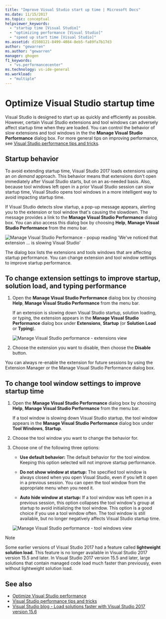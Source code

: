 ```yaml
---
title: "Improve Visual Studio start up time | Microsoft Docs"
ms.date: 11/15/2017
ms.topic: conceptual
helpviewer_keywords:
  - "startup time [Visual Studio]"
  - "optimizing performance [Visual Studio]"
  - "speed up start time [Visual Studio]"
ms.assetid: d1508121-8499-4084-8eb5-fa89fa7b17d3
author: "gewarren"
ms.author: "gewarren"
manager: ghogen
f1_keywords:
  - "vs.performancecenter"
ms.technology: vs-ide-general
ms.workload:
  - "multiple"
---
```

# Optimize Visual Studio startup time

Visual Studio is designed to start up as quickly and efficiently as possible. However, certain Visual Studio extensions and tool windows can adversely affect startup time when they are loaded. You can control the behavior of slow extensions and tool windows in the the  **Manage Visual Studio Performance** dialog box. For more general tips on improving performance, see [Visual Studio performance tips and tricks](../ide/visual-studio-performance-tips-and-tricks.md).

## Startup behavior

To avoid extending startup time, Visual Studio 2017 loads extensions using an _on demand_ approach. This behavior means that extensions don't open immediately after Visual Studio starts, but on an as-needed basis. Also, because tool windows left open in a prior Visual Studio session can slow startup time, Visual Studio opens tool windows in a more intelligent way to avoid impacting startup time.

If Visual Studio detects slow startup, a pop-up message appears, alerting you to the extension or tool window that's causing the slowdown. The message provides a link to the **Manage Visual Studio Performance** dialog box. You can also access this dialog box by choosing **Help**, **Manage Visual Studio Performance** from the menu bar.

![Manage Visual Studio Performance - popup reading 'We've noticed that extension ... is slowing Visual Studio'](../ide/media/vside_perfdialog_popup.png)

The dialog box lists the extensions and tools windows that are affecting startup performance. You can change extension and tool window settings to improve startup performance.

## To change extension settings to improve startup, solution load, and typing performance

1. Open the **Manage Visual Studio Performance** dialog box by choosing **Help**, **Manage Visual Studio Performance** from the menu bar.

    If an extension is slowing down Visual Studio startup, solution loading, or typing, the extension appears in the **Manage Visual Studio Performance** dialog box under **Extensions**, **Startup** (or **Solution Load** or **Typing**).

    ![Manage Visual Studio performance - extensions view](../ide/media/vside_perfdialog_extensions.png)

2. Choose the extension you want to disable, then choose the **Disable** button.

You can always re-enable the extension for future sessions by using the Extension Manager or the Manage Visual Studio Performance dialog box.

## To change tool window settings to improve startup time

1. Open the **Manage Visual Studio Performance** dialog box by choosing **Help**, **Manage Visual Studio Performance** from the menu bar.

    If a tool window is slowing down Visual Studio startup, the tool window appears in the **Manage Visual Studio Performance** dialog box under **Tool Windows**, **Startup**.

2. Choose the tool window you want to change the behavior for.

3. Choose one of the following three options:

    - **Use default behavior:** The default behavior for the tool window. Keeping this option selected will not improve startup performance.

    - **Do not show window at startup:** The specified tool window is always closed when you open Visual Studio, even if you left it open in a previous session. You can open the tool window from the appropriate menu when you need it.

    - **Auto hide window at startup:** If a tool window was left open in a previous session, this option collapses the tool window's group at startup to avoid initializing the tool window. This option is a good choice if you use a tool window often. The tool window is still available, but no longer negatively affects Visual Studio startup time.

    ![Manage Visual Studio performance - tool windows view](../ide/media/vside_perfdialog_toolwindows.png)

> [!NOTE]
> Some earlier versions of Visual Studio 2017 had a feature called **lightweight solution load**. This feature is no longer available in Visual Studio 2017 version 15.5 and later. In Visual Studio 2017 version 15.5 and later, large solutions that contain managed code load much faster than previously, even without lightweight solution load.

## See also

- [Optimize Visual Studio performance](../ide/optimize-visual-studio-performance.md)
- [Visual Studio performance tips and tricks](../ide/visual-studio-performance-tips-and-tricks.md)
- [Visual Studio blog - Load solutions faster with Visual Studio 2017 version 15.6](https://blogs.msdn.microsoft.com/visualstudio/2018/04/04/load-solutions-faster-with-visual-studio-2017-version-15-6/)
